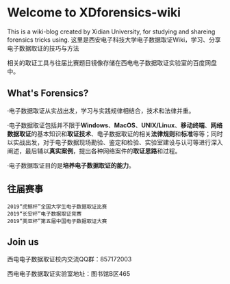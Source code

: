 # Welcome to XDforensics-wiki

This is a wiki-blog created by Xidian University, for studying and shareing forensics tricks using.
这里是西安电子科技大学电子数据取证Wiki，学习、分享电子数据取证的技巧与方法

相关的取证工具与往届比赛题目镜像存储在西电电子数据取证实验室的百度网盘中。

## What's Forensics?

·电子数据取证从实战出发，学习与实践规律相结合，技术和法律并重。

·电子数据取证包括并不限于**Windows**、**MacOS**、**UNIX/Linux**、**移动终端**、**网络数据取证**的基本知识和**取证技术**、电子数据取证的相关**法律规则**和**标准**等等；同时以实战出发，对于电子数据现场勘验、鉴定和检验、实验室建设与认可等进行深入阐述，最后辅以**真实案例**，提出各种网络案件的**取证思路**和过程。

·电子数据取证目的是**培养电子数据取证的能力**。


## 往届赛事

    2019“虎鲸杯”全国大学生电子数据取证比赛
	2019“长安杯”电子数据取证竞赛
    2019“美亚杯”第五届中国电子数据取证大赛
	
## Join us

西电电子数据取证校内交流QQ群：857172003

西电电子数据取证实验室地址：图书馆B区465
